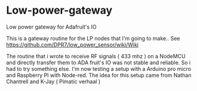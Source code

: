 # Low-power-gateway
Low power gateway for Adafruit's IO

This is a gateway routine for the LP nodes that I'm going to make.. See https://github.com/DPR7/low_power_sensor/wiki/Wiki

The routine that i wrote to receive RF signals ( 433 mhz ) on a NodeMCU and directly transfer them to ADA fruit's IO was not stable and 
reliable. So i had to try something else. I'm now testing a setup with a Arduino pro micro and Raspberry PI with Node-red.
The idea for this setup came from Nathan Chantrell and K-Jay ( Pimatic verhaal )
